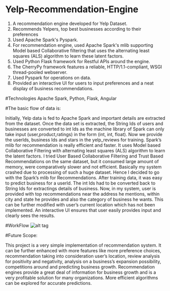 # Yelp-Recommendation-Engine
1. A recommendation engine developed for Yelp Dataset.
2. Recommends Yelpers, top best businesses according to their preferences
3. Used Apache Spark's Pyspark.
4. For recommendation engine, used Apache Spark's mlib supporting Model based Collaborative filtering that uses the alternating least squares (ALS) algorithm to learn these latent factors.
5. Used Python Flask framework for Restful APIs around the engine.
6. The CherryPy framework features a reliable, HTTP/1.1-compliant, WSGI thread-pooled webserver.
7. Used Pyspark for operations on data.
8. Provided an interactive UI for users to input preferences and a neat display of business recommendations.

#Technologies
Apache Spark, Python, Flask, Angular

#The basic flow of data is:

Initially, Yelp data is fed to Apache Spark and important details are extracted from the dataset.
Once the data set is extracted, the String Ids of users and businesses are converted to int Ids as the machine library of Spark can only take input (user,product,ratings) in the form (int, int, float).
Now we provide the userIds, business Ids and stars in the yelp_reviews for training.
Spark’s mlib for recommendation is really efficient and faster. It uses Model based Collaborative Filtering with alternating least squares (ALS) algorithm to learn the latent factors.
I tried User Based Collaborative Filtering and Trust Based Recommendations on the same dataset, but it consumed large amount of memory, were comparatively slower and not efficient. Basically my system crashed due to processing of such a huge dataset. Hence I decided to go with the Spark’s mlib for Recommendations.
After training data, it was easy to predict business for a userId. The int Ids had to be converted back to String Ids for extractings details of business.
Now, in my system, user is provided with top recommendations near the address he mentions, within city and state he provides and also the category of business he wants. This can be further modified with user’s current location which has not been implemented.
An interactive UI ensures that user easily provides input and clearly sees the results.

#WorkFlow
![alt tag](https://github.com/sarikakale/Yelp-Recommendation-Engine/blob/master/WorkFlow.png)

#Future Scope:

This project is a very simple implementation of recommendation system. It can be further enhanced with more features like more preference choices, recommendation taking into consideration user’s location, review analysis for positivity and negativity, analysis on a business’s expansion possibility, competitions around and predicting business growth. Recommendation engines provide a great deal of information for business growth and is a very profitable solution for many organizations. More efficient algorithms can be explored for accurate predictions.
